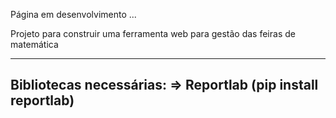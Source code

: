 Página em desenvolvimento ...

Projeto para construir uma ferramenta web para gestão das feiras de matemática

--------------------------------------------------------------------------------
Bibliotecas necessárias:
=> Reportlab (pip install reportlab)
--------------------------------------------------------------------------------
